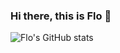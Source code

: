 ### Hi there, this is Flo 👋

![Flo's GitHub stats](https://github-readme-stats.vercel.app/api?username=devbucket&count_private=true&show_icons=true&theme=react)

<!--
**devbucket/devbucket** is a ✨ _special_ ✨ repository because its `README.md` (this file) appears on your GitHub profile.

Here are some ideas to get you started:

- 🔭 I’m currently working on ...
- 🌱 I’m currently learning ...
- 👯 I’m looking to collaborate on ...
- 🤔 I’m looking for help with ...
- 💬 Ask me about ...
- 📫 How to reach me: ...
- 😄 Pronouns: ...
- ⚡ Fun fact: ...
-->
